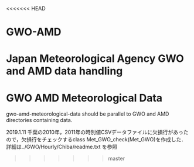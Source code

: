 <<<<<<< HEAD
# GWO-AMD
Japan Meteorological Agency GWO and AMD data handling
=======
# GWO AMD Meteorological Data
gwo-amd-meteorological-data should be parallel to GWO and AMD directories containing data.

2019.1.11
千葉の2010年，2011年の時別値CSVデータファイルに欠損行があったので，欠損行をチェックするclass Met_GWO_check(Met_GWO)を作成した．
詳細は../GWO/Hourly/Chiba/readme.txt を参照
>>>>>>> master
